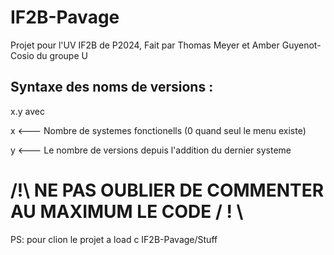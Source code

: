 # IF2B-Pavage
Projet pour l'UV IF2B de P2024, Fait par Thomas Meyer et Amber Guyenot-Cosio du groupe U


## Syntaxe des noms de versions :

x.y avec

x <--- Nombre de systemes fonctionells (0 quand seul le menu existe)

y <--- Le nombre de versions depuis l'addition du dernier systeme



# /!\ NE PAS OUBLIER DE COMMENTER AU MAXIMUM LE CODE / ! \  
PS: pour clion le projet a load c IF2B-Pavage/Stuff
